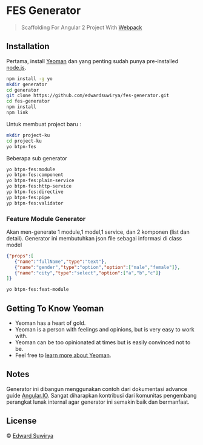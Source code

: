 # FES Generator
> Scaffolding For Angular 2 Project With [Webpack](https://webpack.github.io/)

## Installation

Pertama, install [Yeoman](http://yeoman.io) dan yang penting sudah punya pre-installed [node.js](https://nodejs.org/).

```bash
npm install -g yo
mkdir generator
cd generator
git clone https://github.com/edwardsuwirya/fes-generator.git
cd fes-generator
npm install
npm link
```

Untuk membuat project baru :

```bash
mkdir project-ku
cd project-ku
yo btpn-fes
```

Beberapa sub generator
```bash
yo btpn-fes:module
yo btpn-fes:component
yo btpn-fes:plain-service
yo btpn-fes:http-service
yp btpn-fes:directive
yp btpn-fes:pipe
yp btpn-fes:validator
```

### Feature Module Generator
Akan men-generate 1 module,1 model,1 service, dan 2 komponen (list dan detail).
Generator ini membutuhkan json file sebagai informasi di class model
 ```json
 {"props":[
 	{"name":"fullName","type":"text"},
 	{"name":"gender","type":"option","option":["male","female"]},
 	{"name":"city","type":"select","option":["a","b","c"]}
 ]}
 ```
```bash
yo btpn-fes:feat-module
```

## Getting To Know Yeoman

 * Yeoman has a heart of gold.
 * Yeoman is a person with feelings and opinions, but is very easy to work with.
 * Yeoman can be too opinionated at times but is easily convinced not to be.
 * Feel free to [learn more about Yeoman](http://yeoman.io/).

## Notes
Generator ini dibangun menggunakan contoh dari dokumentasi advance guide [Angular.IO](https://angular.io/).
Sangat diharapkan kontribusi dari komunitas pengembang perangkat lunak internal agar generator ini semakin baik dan bermanfaat.

## License

 © [Edward Suwirya]()


[npm-image]: https://badge.fury.io/js/generator-btpn-fes.svg
[npm-url]: https://npmjs.org/package/generator-btpn-fes
